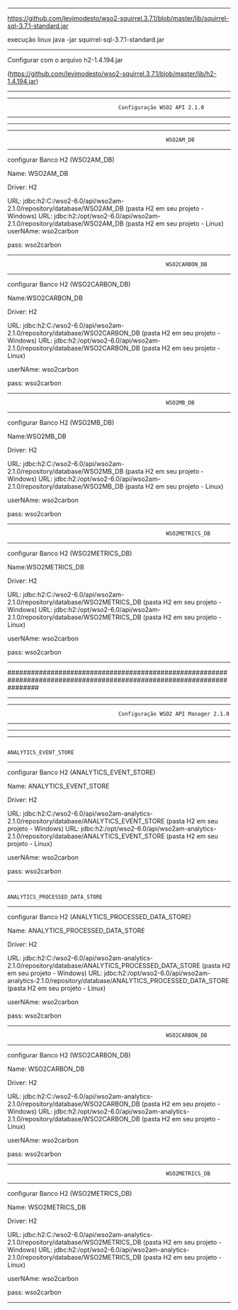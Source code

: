 


************************************************************************************************************************

https://github.com/levimodesto/wso2-squirrel.3.7.1/blob/master/lib/squirrel-sql-3.7.1-standard.jar

execução linux 
java -jar  squirrel-sql-3.7.1-standard.jar

************************************************************************************************************************



Configurar com o arquivo h2-1.4.194.jar 

(https://github.com/levimodesto/wso2-squirrel.3.7.1/blob/master/lib/h2-1.4.194.jar)


************************************************************************************************************************
************************************************************************************************************************
                                       Configuração WSO2 API 2.1.0
************************************************************************************************************************
************************************************************************************************************************


************************************************************************************************************************
                                                      WSO2AM_DB
************************************************************************************************************************

configurar Banco H2 (WSO2AM_DB)

Name: WSO2AM_DB

Driver: H2

URL: jdbc:h2:C:/wso2-6.0/api/wso2am-2.1.0/repository/database/WSO2AM_DB  (pasta H2 em seu projeto - Windows)
URL: jdbc:h2:/opt/wso2-6.0/api/wso2am-2.1.0/repository/database/WSO2AM_DB  (pasta H2 em seu projeto - Linux)
userNAme: wso2carbon

pass: wso2carbon 


************************************************************************************************************************
                                                      WSO2CARBON_DB
************************************************************************************************************************


configurar Banco H2 (WSO2CARBON_DB)

Name:WSO2CARBON_DB

Driver: H2

URL: jdbc:h2:C:/wso2-6.0/api/wso2am-2.1.0/repository/database/WSO2CARBON_DB  (pasta H2 em seu projeto - Windows)
URL: jdbc:h2:/opt/wso2-6.0/api/wso2am-2.1.0/repository/database/WSO2CARBON_DB  (pasta H2 em seu projeto - Linux)


userNAme: wso2carbon

pass: wso2carbon 

************************************************************************************************************************
                                                      WSO2MB_DB
************************************************************************************************************************

configurar Banco H2 (WSO2MB_DB)

Name:WSO2MB_DB

Driver: H2

URL: jdbc:h2:C:/wso2-6.0/api/wso2am-2.1.0/repository/database/WSO2MB_DB  (pasta H2 em seu projeto - Windows)
URL: jdbc:h2:/opt/wso2-6.0/api/wso2am-2.1.0/repository/database/WSO2MB_DB  (pasta H2 em seu projeto - Linux)

userNAme: wso2carbon

pass: wso2carbon 



************************************************************************************************************************
                                                      WSO2METRICS_DB
************************************************************************************************************************


configurar Banco H2 (WSO2METRICS_DB)

Name:WSO2METRICS_DB

Driver: H2

URL: jdbc:h2:C:/wso2-6.0/api/wso2am-2.1.0/repository/database/WSO2METRICS_DB  (pasta H2 em seu projeto - Windows)
URL: jdbc:h2:/opt/wso2-6.0/api/wso2am-2.1.0/repository/database/WSO2METRICS_DB  (pasta H2 em seu projeto - Linux)

userNAme: wso2carbon

pass: wso2carbon 

************************************************************************************************************************


########################################################################################################################



************************************************************************************************************************
************************************************************************************************************************
                                       Configuração WSO2 API Manager 2.1.0
************************************************************************************************************************
************************************************************************************************************************


************************************************************************************************************************
                                                      ANALYTICS_EVENT_STORE
************************************************************************************************************************

configurar Banco H2 (ANALYTICS_EVENT_STORE)

Name: ANALYTICS_EVENT_STORE

Driver: H2

URL: jdbc:h2:C:/wso2-6.0/api/wso2am-analytics-2.1.0/repository/database/ANALYTICS_EVENT_STORE  (pasta H2 em seu projeto - Windows)
URL: jdbc:h2:/opt/wso2-6.0/api/wso2am-analytics-2.1.0/repository/database/ANALYTICS_EVENT_STORE  (pasta H2 em seu projeto - Linux)

userNAme: wso2carbon

pass: wso2carbon 



************************************************************************************************************************
                                                      ANALYTICS_PROCESSED_DATA_STORE
************************************************************************************************************************

configurar Banco H2 (ANALYTICS_PROCESSED_DATA_STORE)

Name: ANALYTICS_PROCESSED_DATA_STORE

Driver: H2

URL: jdbc:h2:C:/wso2-6.0/api/wso2am-analytics-2.1.0/repository/database/ANALYTICS_PROCESSED_DATA_STORE  (pasta H2 em seu projeto - Windows)
URL: jdbc:h2:/opt/wso2-6.0/api/wso2am-analytics-2.1.0/repository/database/ANALYTICS_PROCESSED_DATA_STORE  (pasta H2 em seu projeto - Linux)

userNAme: wso2carbon

pass: wso2carbon 



************************************************************************************************************************
                                                      WSO2CARBON_DB
************************************************************************************************************************

configurar Banco H2 (WSO2CARBON_DB)

Name: WSO2CARBON_DB

Driver: H2

URL: jdbc:h2:C:/wso2-6.0/api/wso2am-analytics-2.1.0/repository/database/WSO2CARBON_DB  (pasta H2 em seu projeto - Windows)
URL: jdbc:h2:/opt/wso2-6.0/api/wso2am-analytics-2.1.0/repository/database/WSO2CARBON_DB  (pasta H2 em seu projeto - Linux)

userNAme: wso2carbon

pass: wso2carbon 


************************************************************************************************************************
                                                      WSO2METRICS_DB
************************************************************************************************************************

configurar Banco H2 (WSO2METRICS_DB)

Name: WSO2METRICS_DB

Driver: H2

URL: jdbc:h2:C:/wso2-6.0/api/wso2am-analytics-2.1.0/repository/database/WSO2METRICS_DB  (pasta H2 em seu projeto - Windows)
URL: jdbc:h2:/opt/wso2-6.0/api/wso2am-analytics-2.1.0/repository/database/WSO2METRICS_DB  (pasta H2 em seu projeto - Linux)

userNAme: wso2carbon

pass: wso2carbon 


************************************************************************************************************************
